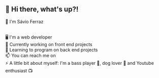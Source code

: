 <h2> 👋 Hi there, what's up?!  </h2>
<p> 🙂 I'm Sávio Ferraz </p>
<br> 🖥️ I'm a web developer 
<br>🔭 Currently working on front end projects 
<br>🌱 Learning to program on back end projects 
<br>📫 You can reach me on
<br>⚡ A little bit about myself: I'm a bass player 🎸, dog lover 🐶 and Youtube enthusiast 📺</p>





<!--
**savioferraz/savioferraz** is a ✨ _special_ ✨ repository because its `README.md` (this file) appears on your GitHub profile.

Here are some ideas to get you started:

- 🔭 I’m currently working on ...
- 🌱 I’m currently learning ...
- 👯 I’m looking to collaborate on ...
- 🤔 I’m looking for help with ...
- 💬 Ask me about ...
- 📫 How to reach me: ...
- 😄 Pronouns: ...
- ⚡ Fun fact: ...
-->
